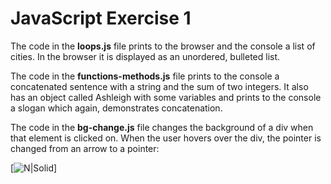 # JavaScript Exercise 1

The code in the **loops.js** file prints to the browser and the console a list of cities. In the browser it is displayed as an unordered, bulleted list.

The code in the **functions-methods.js** file prints to the console a concatenated sentence with a string and the sum of two integers. It also has an object called Ashleigh with some variables and prints to the console a slogan which again, demonstrates concatenation.

The code in the **bg-change.js** file changes the background of a div when that element is clicked on. When the user hovers over the div, the pointer is changed from an arrow to a pointer:

[![N|Solid](https://i.imgur.com/hFQs20j.gif)]

